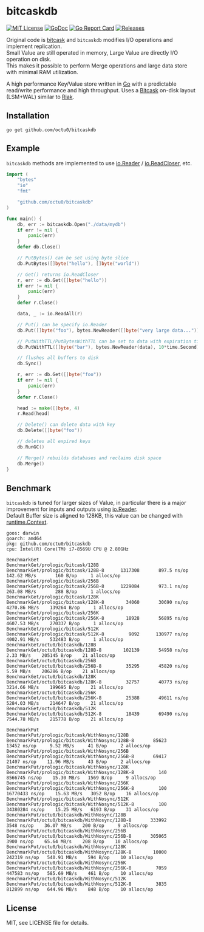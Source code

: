 # bitcaskdb

[![MIT License](https://img.shields.io/github/license/octu0/bitcaskdb)](https://github.com/octu0/bitcaskdb/blob/master/LICENSE)
[![GoDoc](https://godoc.org/github.com/octu0/bitcaskdb?status.svg)](https://godoc.org/github.com/octu0/bitcaskdb)
[![Go Report Card](https://goreportcard.com/badge/github.com/octu0/bitcaskdb)](https://goreportcard.com/report/github.com/octu0/bitcaskdb)
[![Releases](https://img.shields.io/github/v/release/octu0/bitcaskdb)](https://github.com/octu0/bitcaskdb/releases)

Original code is [bitcask](https://git.mills.io/prologic/bitcask) and `bitcaskdb` modifies I/O operations and implement replication.  
Small Value are still operated in memory, Large Value are directly I/O operation on disk.  
This makes it possible to perform Merge operations and large data store with minimal RAM utilization.

A high performance Key/Value store written in [Go](https://golang.org) with a predictable read/write performance and high throughput. 
Uses a [Bitcask](https://en.wikipedia.org/wiki/Bitcask) on-disk layout (LSM+WAL) similar to [Riak](https://riak.com/).

## Installation

```shell
go get github.com/octu0/bitcaskdb
```

## Example

`bitcaskdb` methods are implemented to use [io.Reader](https://pkg.go.dev/io#Reader) / [io.ReadCloser](https://pkg.go.dev/io#ReadCloser), etc.

```go
import (
	"bytes"
	"io"
	"fmt"

	"github.com/octu0/bitcaskdb"
)

func main() {
	db, err := bitcaskdb.Open("./data/mydb")
	if err != nil {
		panic(err)
	}
	defer db.Close()

	// PutBytes() can be set using byte slice
	db.PutBytes([]byte("hello"), []byte("world"))

	// Get() returns io.ReadCloser
	r, err := db.Get([]byte("hello"))
	if err != nil {
		panic(err)
	}
	defer r.Close()

	data, _ := io.ReadAll(r)

	// Put() can be specify io.Reader
	db.Put([]byte("foo"), bytes.NewReader([]byte("very large data...")))

	// PutWithTTL/PutBytesWithTTL can be set to data with expiration time
	db.PutWithTTL([]byte("bar"), bytes.NewReader(data), 10*time.Second)

	// flushes all buffers to disk
	db.Sync()

	r, err := db.Get([]byte("foo"))
	if err != nil {
		panic(err)
	}
	defer r.Close()

	head := make([]byte, 4)
	r.Read(head)

	// Delete() can delete data with key
	db.Delete([]byte("foo"))

	// deletes all expired keys
	db.RunGC()

	// Merge() rebuilds databases and reclaims disk space
	db.Merge()
}
```

## Benchmark

`bitcaskdb` is tuned for larger sizes of Value, in particular there is a major improvement for inputs and outputs using [io.Reader](https://pkg.go.dev/io#Reader).  
Default Buffer size is aligned to 128KB, this value can be changed with [runtime.Context](https://pkg.go.dev/github.com/octu0/bitcaskdb#WithRuntimeContext).

```
goos: darwin
goarch: amd64
pkg: github.com/octu0/bitcaskdb
cpu: Intel(R) Core(TM) i7-8569U CPU @ 2.80GHz

BenchmarkGet
BenchmarkGet/prologic/bitcask/128B
BenchmarkGet/prologic/bitcask/128B-8      1317308       897.5 ns/op   142.62 MB/s       160 B/op     1 allocs/op
BenchmarkGet/prologic/bitcask/256B
BenchmarkGet/prologic/bitcask/256B-8      1229084       973.1 ns/op   263.08 MB/s       288 B/op     1 allocs/op
BenchmarkGet/prologic/bitcask/128K
BenchmarkGet/prologic/bitcask/128K-8        34060       30690 ns/op  4270.86 MB/s    139264 B/op     1 allocs/op
BenchmarkGet/prologic/bitcask/256K
BenchmarkGet/prologic/bitcask/256K-8        18928       56895 ns/op  4607.53 MB/s    270337 B/op     1 allocs/op
BenchmarkGet/prologic/bitcask/512K
BenchmarkGet/prologic/bitcask/512K-8         9092      130977 ns/op  4002.91 MB/s    532483 B/op     1 allocs/op
BenchmarkGet/octu0/bitcaskdb/128B
BenchmarkGet/octu0/bitcaskdb/128B-8        102139       54958 ns/op     2.33 MB/s    205145 B/op    21 allocs/op
BenchmarkGet/octu0/bitcaskdb/256B
BenchmarkGet/octu0/bitcaskdb/256B-8         35295       45820 ns/op     5.59 MB/s    206286 B/op    21 allocs/op
BenchmarkGet/octu0/bitcaskdb/128K
BenchmarkGet/octu0/bitcaskdb/128K-8         32757       40773 ns/op  3214.66 MB/s    199695 B/op    21 allocs/op
BenchmarkGet/octu0/bitcaskdb/256K
BenchmarkGet/octu0/bitcaskdb/256K-8         25388       49611 ns/op  5284.03 MB/s    214647 B/op    21 allocs/op
BenchmarkGet/octu0/bitcaskdb/512K
BenchmarkGet/octu0/bitcaskdb/512K-8         18439       69490 ns/op  7544.78 MB/s    215778 B/op    21 allocs/op

BenchmarkPut
BenchmarkPut/prologic/bitcask/WithNosync/128B
BenchmarkPut/prologic/bitcask/WithNosync/128B-8       85623       13452 ns/op     9.52 MB/s     41 B/op     2 allocs/op
BenchmarkPut/prologic/bitcask/WithNosync/256B
BenchmarkPut/prologic/bitcask/WithNosync/256B-8       69417       21407 ns/op    11.96 MB/s     43 B/op     2 allocs/op
BenchmarkPut/prologic/bitcask/WithNosync/128K
BenchmarkPut/prologic/bitcask/WithNosync/128K-8         140     8566745 ns/op    15.30 MB/s   1569 B/op     9 allocs/op
BenchmarkPut/prologic/bitcask/WithNosync/256K
BenchmarkPut/prologic/bitcask/WithNosync/256K-8         100    16770433 ns/op    15.63 MB/s   3052 B/op    16 allocs/op
BenchmarkPut/prologic/bitcask/WithNosync/512K
BenchmarkPut/prologic/bitcask/WithNosync/512K-8         100    34380284 ns/op    15.25 MB/s   6193 B/op    31 allocs/op
BenchmarkPut/octu0/bitcaskdb/WithNosync/128B
BenchmarkPut/octu0/bitcaskdb/WithNosync/128B-8       333992        3548 ns/op    36.07 MB/s    200 B/op     9 allocs/op
BenchmarkPut/octu0/bitcaskdb/WithNosync/256B
BenchmarkPut/octu0/bitcaskdb/WithNosync/256B-8       305065        3900 ns/op    65.64 MB/s    208 B/op    10 allocs/op
BenchmarkPut/octu0/bitcaskdb/WithNosync/128K
BenchmarkPut/octu0/bitcaskdb/WithNosync/128K-8        10000      242319 ns/op   540.91 MB/s    594 B/op    10 allocs/op
BenchmarkPut/octu0/bitcaskdb/WithNosync/256K
BenchmarkPut/octu0/bitcaskdb/WithNosync/256K-8         7059      447583 ns/op   585.69 MB/s    461 B/op    10 allocs/op
BenchmarkPut/octu0/bitcaskdb/WithNosync/512K
BenchmarkPut/octu0/bitcaskdb/WithNosync/512K-8         3835      812899 ns/op   644.96 MB/s    848 B/op    10 allocs/op
```

## License

MIT, see LICENSE file for details.
